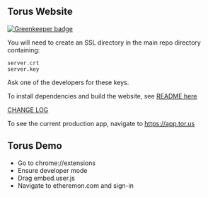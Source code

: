 ## Torus Website
[![Greenkeeper badge](https://badges.greenkeeper.io/torusresearch/torus-website.svg?token=891f5f5b782cc550f84cd6082f7b6059532f564030cc3a4e31989af9f0e56cc8&ts=1550579154562)](https://greenkeeper.io/)

You will need to create an SSL directory in the main repo directory containing:
```
server.crt
server.key
```
Ask one of the developers for these keys.

To install dependencies and build the website,
see [README here](app/README.md)

[CHANGE LOG](https://docs.tor.us/features/changelog)


To see the current production app, navigate to https://app.tor.us

## Torus Demo
- Go to chrome://extensions
- Ensure developer mode
- Drag embed.user.js
- Navigate to etheremon.com and sign-in

